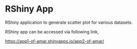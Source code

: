 # RShiny App
 RShiny application to generate scatter plot for various datasets.
 
 RShiny app can be accessed via following link,

https://app1-of-amar.shinyapps.io/app2-of-amar/
